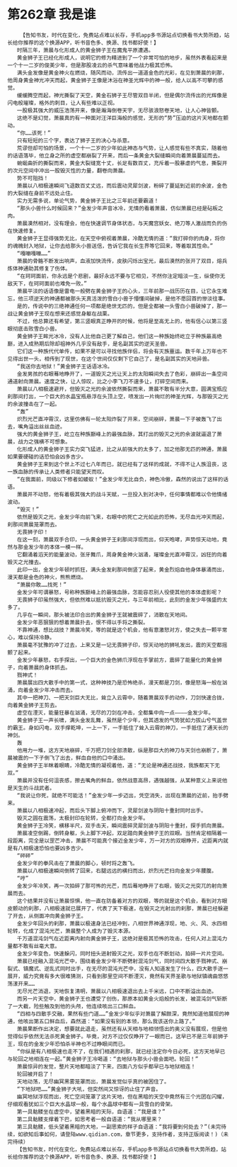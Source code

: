 # 第262章 我是谁
        【告知书友，时代在变化，免费站点难以长存，手机app多书源站点切换看书大势所趋，站长给你推荐的这个换源APP，听书音色多、换源、找书都好使！】
       时隔三年，萧晨与化形成人的黄金狮子王在魔鬼平原遭遇。
       黄金狮子王已经化形成人，说明它的修为精进到了一个非常可怕的地步，虽然外表看起来是一个十一二岁的俊美少年，但是那股凌云的杀气意味着他战力极其恐怖。
       满头金发像是黄金神火在燃烧，随风而动，流传出一道道金色的光彩，在见到萧晨的刹那，他周身黄金神光冲天而起，黄金狮子王像是沐浴在神圣光辉中的神一般，给人以高不可攀的感觉。
       缓缓腾空而起，神光撕裂了天空，黄金石狮子王尽管双目半闭，但是偶尔流传出的光辉像是闪电般璀璨，格外的刺目，让人有些难以正视。
       一股极其强大的威压浩荡开来，像是瀚海倒卷天宇，无尽骇浪怒卷天地，让人心神皆颤。
       这绝不是幻觉，萧晨真的有一种面对汪洋巨海般的感觉，无形的“势”压迫的这片天地都在颤动。
       “你……该死！”
       只有短短的三个字，表达了狮子王的决心与杀意。
       荒谬但却可怕的场景，一个十一二岁的少年如此神态与气势，让人感觉有些不真实，随着他的话语落毕，他立身之所的虚空都崩裂了开来，而后一条黄金大裂缝瞬间向着萧晨蔓延而去。
       蜿蜒曲折的撕裂而来，黄金大裂缝宽十丈，长足有数百丈，充斥着一股暴虐的气息，撕裂开的次元空间中冲出一股毁灭性的力量，翻卷向萧晨。
       势不可阻挡！
       萧晨以八相极速瞬间飞退数百丈丈远，而后震动灵犀剑波，粉碎了蔓延到近前的余波，金色的大裂缝在身前不远处止住。
       实力无需多说，单论气势，黄金狮子王比之三年前还要霸道！
       “那头小兽什么时候回来？”金发少年声音冰冷，无情的看着萧晨，仿似萧晨已经是砧板之肉。
       萧晨漠然相对，没有理会，他在快速调节身体状态，与天魔宫妖女、绝刀等人激战而负的伤在快速修复。
       黄金狮子王显得强势无比，在天空中俯视着萧晨，冷酷无情的道：“我打碎你的肉身，将你的魂魄封入地狱，让你去给那头小兽送信，告诉它我在长生界等它回来，等着取其性命。”
       “嘎嘣嘎嘣……”
       萧晨的骨骼不断发出响声，血液加快流传，皮肤闪烁出宝光，最后漠然的张开了双目，熔兵炼体神通助其修复了伤体。
       “在珂珂面前，你永远是个悲剧，最好永远不要与它相见，不然你注定暗淡一生，纵使你无敌天下，在珂珂面前也难免一败。”
       萧晨平淡的话语像是雷电一般劈在黄金狮子王的心头，三年前那一战历历在目，让它永生难忘，他三项逆天的神通都被那头天真活泼的雪白小兽于懵懂间破掉，是他不愿回首的惨淡往事。
       是的，传说中的三绝神通任何一项都是绝世无匹的，但是全都被一头雪白小兽破掉了，那一战让黄金狮子王现在想来还感觉身躯在战栗。
       不过，他总算还有希望，第三竖眼真正睁开的时候，他将是至高无上的，他有信心以第三竖眼彻底击败雪白小兽。
       黄金狮子王眸光冰冷，没有人比他自己更了解自己，他们这一种族始终屹立于种族最高绝巅，进入成熟期后除却祖神外几乎没有敌手，是名副其实的逆天圣兽。
       它们这一种族代代单传，如果不是可以寻找他族伴侣，将会有灭族噩运。数千年上万年也不见得出世一头，相传到了现世，在这个世间仅仅剩下它自己了，是名副其实的天地异兽。
       “我送你去地狱！”黄金狮子王话语冰冷。
       金发男孩的右眼蓦地睁开了，一道毁灭之光让天上的太阳瞬间失去了色彩，崩碎出一条空间通道射向萧晨。速度之快，让人惊叹，比之小李飞刀不遑多让，打碎空间而来。
       萧晨以八相极速避开，但毁灭之光的余波依然撕裂而来，萧晨不敢有半分大意，圆满宝瓶应刹那间打出，一个巨大的水晶宝瓶悬浮在头顶上空，喷发出一片绚烂的神圣光辉，与那毁灭之光的余波撞击在了一起。
       “轰”
       炽烈光芒直冲霄汉，这里仿佛有一轮太阳炸裂了开来，空间崩碎，萧晨一下子被轰飞了出去，嘴角溢出丝丝血迹。
       强大的黄金狮子王，屹立在种族巅峰上的最强血脉，其打出的毁灭之光的余波就逼退了萧晨，战力之强横不可想象。
       化形成人的黄金狮子王实力突飞猛进，比之从前强大的太多了，加之他那无匹的神通，萧晨如果要硬碰的话恐怕会凶多吉少。
       黄金狮子王来到这个世上不过七八年而已，就已经有了这样的成就，不得不让人族沮丧，这一族血脉的传承让人类修者只能望天而叹。
       “在我面前，同级以下修者如蝼蚁！”金发少年无比自负，神色冷傲，森然的说出了这样的话语。
       萧晨并不动怒，他有着极其强大的战斗天赋，一旦投入到对决中，任何事情都难以令他情绪波动。
       “毁灭！”
       依然是毁灭之光，金发少年向前飞来，右眼中的死亡之光如此的恐怖，无尽血光冲天而起，刹那间萧晨笼罩而去。
       无畏狮子印！
       在这一刻，萧晨双手合印，一头黄金狮子王刹那间浮现而出，仰天咆哮，声势惊天动地，竟然与那金发少年的本体一模一样。
       它翻涌着滔天的能量波动，张牙舞爪，周身黄金神火汹涌，璀璨金光直冲霄汉，凶狂的向着毁灭之光撞去。
       此印一出，金发少年顿时抓狂，满头金发刹那间倒竖了起来，黄金烈焰自他身体暴涌而出，漫天都是金色的神火，熊熊燃烧。
       “萧晨你敢……找死！”
       金发少年可谓暴怒，号称种族巅峰上的最强血脉，怎能容忍别人役使其他的本体虚影呢？
       无畏狮子印虽然强大，但依然难以抵抗毁灭之光，与三年前相比，此刻的金发少年强盛的太多了。
       几乎在一瞬间，那头被法印合出的黄金狮子王就被震碎了，消散在天地间。
       金发少年恶狠狠的想着萧晨扑去，恨不得以手将之撕裂。
       不靠神通，想比战技？萧晨冷笑，等的就是这个机会，他有意激怒对方，使之失去一颗平常心，难以保持冷静。
       萧晨毫不犹豫的冲了过去，上来又是一记无畏狮子印，惊天动地的狮吼发出，震的天空都摇颤了起来。
       金发少年暴怒，右手探出，一个巨大的金色狮爪浮现在手掌前方，震碎了能量化的黄金狮子，向着萧晨的身体抓去。
       戮神式！
       萧晨展出四大散手中的第一式，这种神技乃是恐怖绝杀，漫天都是刀剑，像是怒海一般在汹涌，向着金发少年冲击而去。
       其中一把神刀、一把天剑巨大无比，耸立入云霄中，随着萧晨双手的动作，刀剑快速合拢，向着黄金狮子王剪去。
       虚空在湮灭，能量狂暴在汹涌，无尽的刀剑在冲击，全都集中向一点————金发少年。
       黄金狮子王一声长啸，满头金发乱舞，虽然是个少年，但其透发的气势犹如力拔山兮气盖世的霸王。身如闪电，双手撑乾坤，一上一下，一手抵住了耸入云霄的神刀，一手抵住了通天长的神剑。
       轰
       他用力一堆，这方天地崩碎，千万把刀剑全部溃散，纵是那巨大的神刀与天剑也崩断了，萧晨被震的一下子倒飞了出去，鲜血自他的口中涌出。
       黄金狮子王半眯着眼睛，冷酷无情的凝视着他，道：“无论是神通还战技，我族都天下无双。”
       萧晨并没有任何沮丧感，擦去嘴角的鲜血，依然战意高昂，遇强越强，从某种意义上来说他是天生的斗战武者。
       “我说让你死，就绝不可能活！”金发少年一步迈出，凭空消失，出现在萧晨的近前，抬手劈来。
       萧晨以八相极速冲起，而后头下脚上俯冲而下，灵犀剑波与阴阳十重封同时出手。
       毁灭之圆在震荡，太极封印在轮转，全都打向金发少年。
       黄金狮子王冷笑，横移半尺，双手击天，瞬间震碎灵犀剑波与阴阳十重封，探手抓向萧晨。
       萧晨凌空倒踢，倒转身躯，头上脚下冲起，双足踏向黄金狮子王的双眼。当然肯定相隔着一段距离，完全是以罡芒冲击，萧晨不可能真个接近金发少年，万一对方的双眼睁开，近距离内就是有八相极速恐怕也要凶多吉少。
       “砰砰”
       金发少年的拳风击在了萧晨的脚心，顿时将之轰飞。
       萧晨以八相极速瞬间倒转了回来，右腿远远的横扫而出，炽烈光芒扫向金发少年腰腹。
       “哼”
       金发少年冷笑，再一次拍碎了那可怖的光芒，而后蓦地睁开了右眼，毁灭之光突兀的射向萧晨而去。
       这个结果并没有让萧晨惊惧，他一直在防备着对方的双眼，等的就是这个机会，看到对方眼皮颤动的刹那，八相极速就已展开了，代表了天下极速，在毁灭之光射出的刹那，萧晨已经躲避了开去，从侧面冲向黄金狮子王。
       金发少年回头的刹那，萧晨以极速身法已经冲到，八相世界神通浮现，地、火、风、水四相轮转，化成了混沌光芒，萧晨整个人成为了毁灭本源。
       千万道混沌剑气在近距离内射向黄金狮子王，这绝对是极其恐怖的攻击，任何人对上混沌力量都不敢有丝毫大意。
       金发少年变色，快速躲闪，同时扭头迸射毁灭之光，双手也在不断划动，拍碎一片片空间。
       萧晨已经融入混沌光芒中，围绕着金发少年不断劈射混沌剑气，同时间四大散手戮神式、崩裂式、镇魔式、逆乱式同时出手，在无尽的混沌光芒中，没有人知道发生了什么，四大散手逐一展开，威力究竟有多大很难猜测，只看到那里空间不断湮灭，竟然有天界圣歌与地狱镇魂曲悠悠荡漾开来……
       无尽光芒消退，天地恢复清明，萧晨以八相极速退出去上千米远，口中不断溢出血迹。
       而另一片天空中，黄金狮子王也遭受了创伤，那原本如黄金火焰般的长发，被混沌剑气斩断了一大截，险些触及到他的头颅，他连续咳出三口鲜血。
       “四相与四散手交融，果然有些门道……”金发少年似乎对萧晨了解颇深，竟然知道他展现的神通，他咳出第五口鲜血后，森然道：“如果没有别的本领，那么我该送你上路了。”
       萧晨果断作出决定，想要就此退走，虽然还有从天相与地相领悟出的奥义没有展现，但是他觉得似乎依然无法杀死黄金狮子。毕竟，对方不过仅仅睁开了一眼而已，这早已不是三年前狮子王，现在的金发少年恐怕杀半神也不过睁眼间而已。
       “你纵是有八相极速也走不了，在我们相遇的刹那，就已经注定你今日必死，这方天地早已与轮回之地相连在一起。”黄金狮子王冷喝道：“去地狱与那头小兽会面吧。轮回！”
       萧晨惊异的发觉，整片天地都暗淡了下来，四面八方似乎都早已与地狱相连！
       轮回被开启了！
       天地动荡，无尽幽冥黑雾笼罩而出，萧晨发觉似乎真的被困住了。
       “下地狱吧……”黄金狮子大吼，但突然间又惊讶的止住了声音。
       幽冥地狱浮现而出，死亡空间笼罩了这片天地，但在黑暗的天空中竟然有三个光团在闪耀，仔细观看犹如三个巨大水晶球一般，每个水晶球中都有一具雪白的骨架。
       第一具骷髅坐在虚空中，望着黑暗的天际，自语道：“我是谁？”
       第二具骷髅支撑着下巴，如思考者一般自语道：“我从哪里来？
       第三具骷髅，低头望着黑暗的大地，一副思索的样子自语道：“我将要到何处去？”(未完待续，如欲知后事如何，请登陆www.qidian.com，章节更多，支持作者，支持正版阅读！)（未完待续）
       【告知书友，时代在变化，免费站点难以长存，手机app多书源站点切换看书大势所趋，站长给你推荐的这个换源APP，听书音色多、换源、找书都好使！】